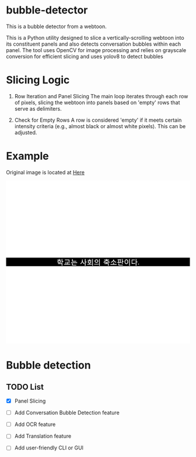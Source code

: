 # bubble-detector
This is a bubble detector from a webtoon.

This is a Python utility designed to slice a vertically-scrolling webtoon into its constituent panels and  also detects conversation bubbles within each panel. The tool uses OpenCV for image processing and relies on grayscale conversion for efficient slicing and uses yolov8 to detect bubbles

# Slicing Logic

1. Row Iteration and Panel Slicing
The main loop iterates through each row of pixels, slicing the webtoon into panels based on 'empty' rows that serve as delimiters.

2. Check for Empty Rows
A row is considered 'empty' if it meets certain intensity criteria (e.g., almost black or almost white pixels). This can be adjusted.

# Example

Original image is located at [Here](sample/image/prologue.jpg)

![Alt Text](output.gif)


# Bubble detection

## TODO List

- [x] Panel Slicing
- [ ] Add Conversation Bubble Detection feature
- [ ] Add OCR feature
- [ ] Add Translation feature
- [ ] Add user-friendly CLI or GUI

